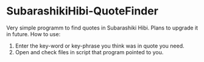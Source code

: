 # SubarashikiHibi-QuoteFinder
Very simple programm to find quotes in Subarashiki Hibi. Plans to upgrade it in future.
How to use:
1. Enter the  key-word or key-phrase you think was in quote you need.
2. Open and check files in script that program pointed to you.
